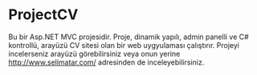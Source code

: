 # ProjectCV

Bu bir Asp.NET MVC projesidir. Proje, dinamik yapılı, admin panelli ve C# kontrollü, arayüzü CV sitesi olan bir web uygyulaması çalıştırır. Projeyi incelerseniz arayüzü görebilirsiniz veya onun yerine http://www.selimatar.com/ adresinden de inceleyebilirsiniz.
